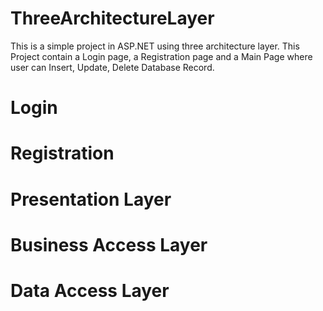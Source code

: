# ThreeArchitectureLayer

This is a simple project in ASP.NET using three architecture layer. This Project contain a Login page, a Registration page and a Main Page where user can Insert, Update, Delete Database Record.

  # Login
  # Registration
  # Presentation Layer
  # Business Access Layer
  # Data Access Layer
  
   
